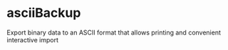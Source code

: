 # asciiBackup
Export binary data to an ASCII format that allows printing and convenient interactive import
